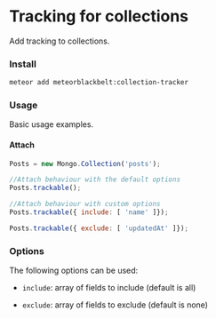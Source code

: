 # Tracking for collections

Add tracking to collections.

### Install
```sh
meteor add meteorblackbelt:collection-tracker
```

### Usage

Basic usage examples.

#### Attach

```js
Posts = new Mongo.Collection('posts');

//Attach behaviour with the default options
Posts.trackable();

//Attach behaviour with custom options
Posts.trackable({ include: [ 'name' ]});

Posts.trackable({ exclude: [ 'updatedAt' ]});
```

### Options

The following options can be used:

* `include`: array of fields to include (default is all)

* `exclude`: array of fields to exclude (default is none)

